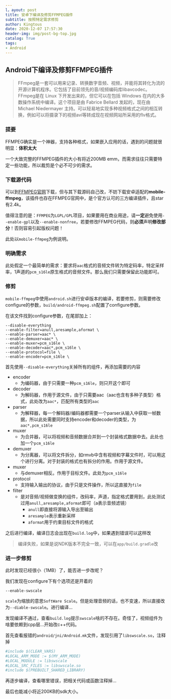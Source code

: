 ```yaml
---
l，ayout: post
title: 安卓下编译及修剪FFMPEG插件
subtitle: 按照特定需求修剪
author: Kingtous
date: 2020-12-07 17:57:30
header-img: img/post-bg-top.jpg
catalog: True
tags:
- Android
---
```


## Android下编译及修剪FFMPEG插件

> FFmpeg是一套可以用来记录、转换数字音频、视频，并能将其转化为流的开源计算机程序。它包括了目前领先的音/视频编码库libavcodec。 FFmpeg是在 Linux 下开发出来的，但它可以在包括 Windows 在内的大多数操作系统中编译。这个项目是由 Fabrice Bellard 发起的，现在由 Michael Niedermayer 主持。可以轻易地实现多种视频格式之间的相互转换，例如可以将摄录下的视频avi等转成现在视频网站所采用的flv格式。

### 提要

FFMPEG确实是一个神器，支持各种格式，如果嵌入应用的话，遇到的问题就很明显：**体积太大**

一个大致完整的FFMPEG插件的大小有将近200MB emm，而需求往往只需要特定一些功能，所以裁剪是个必不可少的需求。

### 下载源代码

可以到[FFMPEG官网](http://ffmpeg.org/documentation.html)下载，但与其下载源码自己改，不妨下载安卓适配的**mobile-ffmpeg**，该插件也存在FFMPEG官网中，是个官方认可的三方编译插件，且star有2.4k。

值得注意的是：`FFMPEG`为`LGPL/GPL`项目，如果要用在商业用途，请**一定**避免使用`--enable-gpl`以及`--enable-nonfree`，若要修改FFMPEG代码，则**必须**声明**修改部分**！否则容易引起版权问题！

此处以`mobile-ffmpeg`为例说明。

### 明确需求

此处假定一个最简单的需求：要求将`aac`格式的音频文件转为特定码率，特定采样率，1声道的`pcm_s16le`原生格式的音频文件。那么我们只需要保留此功能即可。

### 修剪

`mobile-ffmpeg`中使用`android.sh`进行安卓版本的编译，若要修剪，则需要修改configure的参数，`build/android-ffmpeg.sh`配置了configure参数。

在该文件找到configure参数，在尾部加上：

```shell
--disable-everything
--enable-filter=anull,aresample,aformat \
--enable-parser=aac* \
--enable-demuxer=aac* \
--enable-muxer=pcm_s16le \
--enable-decoder=aac*,pcm_s16le \
--enable-protocol=file \
--enable-encoder=pcm_s16le \
```

首先使用`--disable-everything`关掉所有的组件，再添加需要的内容

- encoder
  - 为编码器，由于只需要一种`pcm_s16le`，则只开这个即可
- decoder
  - 为解码器，作用于源文件，由于只需要aac（aac也含有多种子类型）格式，此处改为`aac*`，匹配所有类型的`aac`
- parser
  - 为解释器，每一个解码器/编码器都需要一个parser从输入中获取一帧数据，所以此处需要同时支持encoder和decoder的类型，为`aac*,pcm_s16le`
- muxer
  - 为合并器，可以将视频和音频数据合并到一个封装格式数据中去。此处也加一个`pcm_s16le`
- demuxer
  - 为分离器，可以将文件拆分，如rmvb中含有视频和字幕文件时，可以用这个进行分离。对于封装的格式也有拆分的作用。作用于源文件。
- muxer
  - 与demuxer相反。作用于目标文件。此处为`pcm_s16le`
- protocol
  - 支持输入输出的协议，由于只是文件操作，所以这直接为`file`
- filter
  - 是对音频/视频做变换的组件，改码率，声道，指定格式要用到，此处测试过用`anull,aresample,aformat`即可（a表示音频滤镜）
    - `anull`即直接将源输入导出至输出
    - `aresample`表示重新采样
    - `aformat`用于约束目标文件的格式

之后进行编译，编译日志会出现在`build.log`中，如果遇到错误可以这样改

> 编译失败，如果是说NDK版本不完全一致，可以在`app/build.gradle`改

### 进一步修剪

此时发现已经很小（1MB）了，能否进一步改呢？

我们发现在configure下有个选项还是开着的

```shell
--enable-swscale
```

`scale`为缩放的意思`SoftWare Scale`。但是处理音频的话，也不变速，所以直接改为`--diable-swscale`。进行编译...

发现编译不通过，查看`build.log`提示`swscale`啥的不存在。奇怪了，视频组件为啥要依赖到cpp层...开始改c++代码。

首先查看报错的`android/jni/Android.mk`文件，发现引用了`libswscale.so`，注释掉

```makefile
#include $(CLEAR_VARS)
#LOCAL_ARM_MODE := $(MY_ARM_MODE)
#LOCAL_MODULE := libswscale
#LOCAL_SRC_FILES := libswscale.so
#include $(PREBUILT_SHARED_LIBRARY)
```

再逐步编译，查看哪里错误，把相关代码或函数注释掉...

最后也能减小将近200KB的sdk大小。